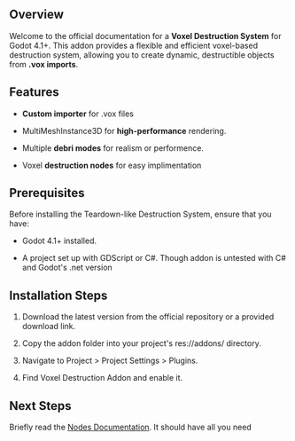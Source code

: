 ## Overview

Welcome to the official documentation for a **Voxel Destruction System** for Godot 4.1+. This addon provides a flexible and efficient voxel-based destruction system, allowing you to create dynamic, destructible objects from **.vox imports**.

## Features
* **Custom importer** for .vox files

* MultiMeshInstance3D for **high-performance** rendering.

* Multiple **debri modes** for realism or performence.

* Voxel **destruction nodes** for easy implimentation

## Prerequisites

Before installing the Teardown-like Destruction System, ensure that you have:

* Godot 4.1+ installed.

* A project set up with GDScript or C#. Though addon is untested with C# and Godot's .net version

## Installation Steps

1. Download the latest version from the official repository or a provided download link.

1. Copy the addon folder into your project's res://addons/ directory.

1. Navigate to Project > Project Settings > Plugins.

1. Find Voxel Destruction Addon and enable it.

## Next Steps
Briefly read the [Nodes Documentation](https://github.com/Terabase-Studios/Godot-Voxel-Destruction/wiki/Nodes). 
It should have all you need
